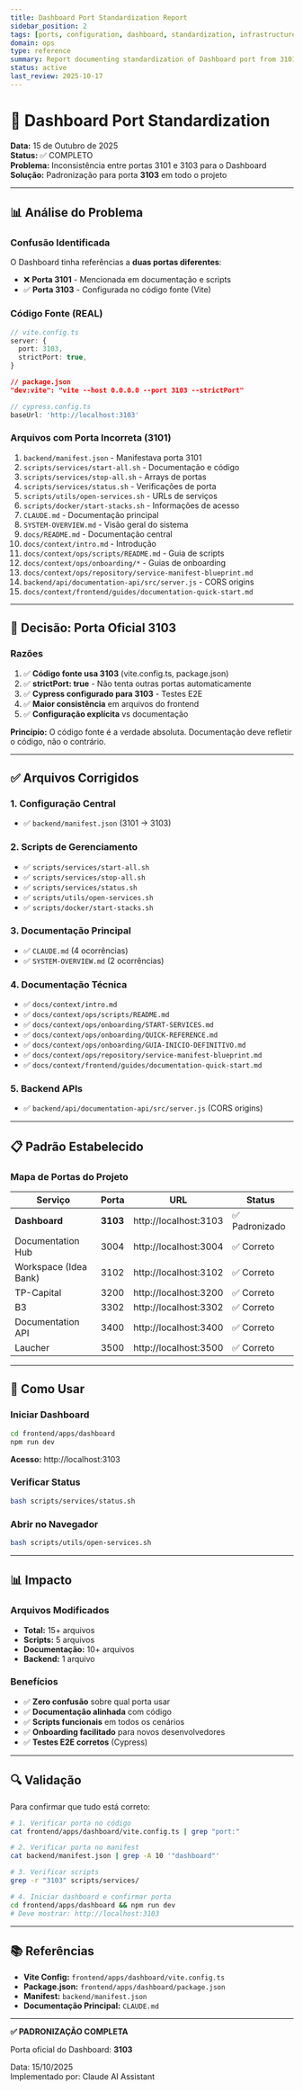 ```yaml
---
title: Dashboard Port Standardization Report
sidebar_position: 2
tags: [ports, configuration, dashboard, standardization, infrastructure]
domain: ops
type: reference
summary: Report documenting standardization of Dashboard port from 3101 to 3103 across all project files
status: active
last_review: 2025-10-17
---
```


# 🔧 Dashboard Port Standardization

**Data:** 15 de Outubro de 2025  
**Status:** ✅ COMPLETO  
**Problema:** Inconsistência entre portas 3101 e 3103 para o Dashboard  
**Solução:** Padronização para porta **3103** em todo o projeto

---

## 📊 Análise do Problema

### Confusão Identificada

O Dashboard tinha referências a **duas portas diferentes**:

- ❌ **Porta 3101** - Mencionada em documentação e scripts
- ✅ **Porta 3103** - Configurada no código fonte (Vite)

### Código Fonte (REAL)

```typescript
// vite.config.ts
server: {
  port: 3103,
  strictPort: true,
}
```

```json
// package.json
"dev:vite": "vite --host 0.0.0.0 --port 3103 --strictPort"
```

```typescript
// cypress.config.ts
baseUrl: 'http://localhost:3103'
```

### Arquivos com Porta Incorreta (3101)

1. `backend/manifest.json` - Manifestava porta 3101
2. `scripts/services/start-all.sh` - Documentação e código
3. `scripts/services/stop-all.sh` - Arrays de portas
4. `scripts/services/status.sh` - Verificações de porta
5. `scripts/utils/open-services.sh` - URLs de serviços
6. `scripts/docker/start-stacks.sh` - Informações de acesso
7. `CLAUDE.md` - Documentação principal
8. `SYSTEM-OVERVIEW.md` - Visão geral do sistema
9. `docs/README.md` - Documentação central
10. `docs/context/intro.md` - Introdução
11. `docs/context/ops/scripts/README.md` - Guia de scripts
12. `docs/context/ops/onboarding/*` - Guias de onboarding
13. `docs/context/ops/repository/service-manifest-blueprint.md`
14. `backend/api/documentation-api/src/server.js` - CORS origins
15. `docs/context/frontend/guides/documentation-quick-start.md`

---

## 🎯 Decisão: Porta Oficial 3103

### Razões

1. ✅ **Código fonte usa 3103** (vite.config.ts, package.json)
2. ✅ **strictPort: true** - Não tenta outras portas automaticamente
3. ✅ **Cypress configurado para 3103** - Testes E2E
4. ✅ **Maior consistência** em arquivos do frontend
5. ✅ **Configuração explícita** vs documentação

**Princípio:** O código fonte é a verdade absoluta. Documentação deve refletir o código, não o contrário.

---

## ✅ Arquivos Corrigidos

### 1. Configuração Central
- ✅ `backend/manifest.json` (3101 → 3103)

### 2. Scripts de Gerenciamento
- ✅ `scripts/services/start-all.sh`
- ✅ `scripts/services/stop-all.sh`
- ✅ `scripts/services/status.sh`
- ✅ `scripts/utils/open-services.sh`
- ✅ `scripts/docker/start-stacks.sh`

### 3. Documentação Principal
- ✅ `CLAUDE.md` (4 ocorrências)
- ✅ `SYSTEM-OVERVIEW.md` (2 ocorrências)

### 4. Documentação Técnica
- ✅ `docs/context/intro.md`
- ✅ `docs/context/ops/scripts/README.md`
- ✅ `docs/context/ops/onboarding/START-SERVICES.md`
- ✅ `docs/context/ops/onboarding/QUICK-REFERENCE.md`
- ✅ `docs/context/ops/onboarding/GUIA-INICIO-DEFINITIVO.md`
- ✅ `docs/context/ops/repository/service-manifest-blueprint.md`
- ✅ `docs/context/frontend/guides/documentation-quick-start.md`

### 5. Backend APIs
- ✅ `backend/api/documentation-api/src/server.js` (CORS origins)

---

## 📋 Padrão Estabelecido

### Mapa de Portas do Projeto

| Serviço | Porta | URL | Status |
|---------|-------|-----|--------|
| **Dashboard** | **3103** | http://localhost:3103 | ✅ Padronizado |
| Documentation Hub | 3004 | http://localhost:3004 | ✅ Correto |
| Workspace (Idea Bank) | 3102 | http://localhost:3102 | ✅ Correto |
| TP-Capital | 3200 | http://localhost:3200 | ✅ Correto |
| B3 | 3302 | http://localhost:3302 | ✅ Correto |
| Documentation API | 3400 | http://localhost:3400 | ✅ Correto |
| Laucher | 3500 | http://localhost:3500 | ✅ Correto |

---

## 🚀 Como Usar

### Iniciar Dashboard

```bash
cd frontend/apps/dashboard
npm run dev
```

**Acesso:** http://localhost:3103

### Verificar Status

```bash
bash scripts/services/status.sh
```

### Abrir no Navegador

```bash
bash scripts/utils/open-services.sh
```

---

## 📊 Impacto

### Arquivos Modificados
- **Total:** 15+ arquivos
- **Scripts:** 5 arquivos
- **Documentação:** 10+ arquivos
- **Backend:** 1 arquivo

### Benefícios
- ✅ **Zero confusão** sobre qual porta usar
- ✅ **Documentação alinhada** com código
- ✅ **Scripts funcionais** em todos os cenários
- ✅ **Onboarding facilitado** para novos desenvolvedores
- ✅ **Testes E2E corretos** (Cypress)

---

## 🔍 Validação

Para confirmar que tudo está correto:

```bash
# 1. Verificar porta no código
cat frontend/apps/dashboard/vite.config.ts | grep "port:"

# 2. Verificar porta no manifest
cat backend/manifest.json | grep -A 10 '"dashboard"'

# 3. Verificar scripts
grep -r "3103" scripts/services/

# 4. Iniciar dashboard e confirmar porta
cd frontend/apps/dashboard && npm run dev
# Deve mostrar: http://localhost:3103
```

---

## 📚 Referências

- **Vite Config:** `frontend/apps/dashboard/vite.config.ts`
- **Package.json:** `frontend/apps/dashboard/package.json`
- **Manifest:** `backend/manifest.json`
- **Documentação Principal:** `CLAUDE.md`

---

**✅ PADRONIZAÇÃO COMPLETA**

Porta oficial do Dashboard: **3103**

Data: 15/10/2025  
Implementado por: Claude AI Assistant
